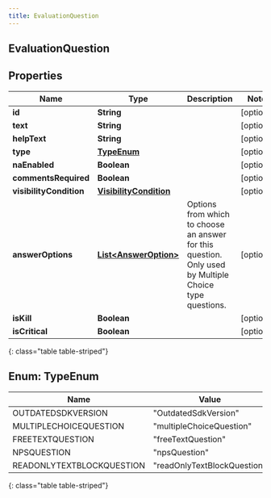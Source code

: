 ```yaml
---
title: EvaluationQuestion
---
```


## EvaluationQuestion

## Properties

| Name                    | Type                                                                   | Description                                                                                            | Notes      |
| ----------------------- | ---------------------------------------------------------------------- | ------------------------------------------------------------------------------------------------------ | ---------- |
| **id**                  | <!----><!---->**String**<!---->                                        |                                                                                                        | [optional] |
| **text**                | <!----><!---->**String**<!---->                                        |                                                                                                        | [optional] |
| **helpText**            | <!----><!---->**String**<!---->                                        |                                                                                                        | [optional] |
| **type**                | [**TypeEnum**](#TypeEnum)<!---->                                       |                                                                                                        | [optional] |
| **naEnabled**           | <!----><!---->**Boolean**<!---->                                       |                                                                                                        | [optional] |
| **commentsRequired**    | <!----><!---->**Boolean**<!---->                                       |                                                                                                        | [optional] |
| **visibilityCondition** | <!----><!---->[**VisibilityCondition**](VisibilityCondition.md)<!----> |                                                                                                        | [optional] |
| **answerOptions**       | <!----><!---->[**List&lt;AnswerOption&gt;**](AnswerOption.md)<!---->   | Options from which to choose an answer for this question. Only used by Multiple Choice type questions. | [optional] |
| **isKill**              | <!----><!---->**Boolean**<!---->                                       |                                                                                                        | [optional] |
| **isCritical**          | <!----><!---->**Boolean**<!---->                                       |                                                                                                        | [optional] |

{: class="table table-striped"}

<a name="TypeEnum"></a>

## Enum: TypeEnum

| Name                      | Value                                 |
| ------------------------- | ------------------------------------- |
| OUTDATEDSDKVERSION        | &quot;OutdatedSdkVersion&quot;        |
| MULTIPLECHOICEQUESTION    | &quot;multipleChoiceQuestion&quot;    |
| FREETEXTQUESTION          | &quot;freeTextQuestion&quot;          |
| NPSQUESTION               | &quot;npsQuestion&quot;               |
| READONLYTEXTBLOCKQUESTION | &quot;readOnlyTextBlockQuestion&quot; |

{: class="table table-striped"}

